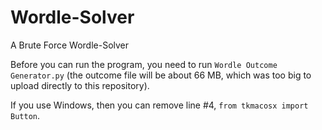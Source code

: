 # Wordle-Solver
A Brute Force Wordle-Solver

Before you can run the program, you need to run `Wordle Outcome Generator.py` (the outcome file will be about 66 MB, which was too big to upload directly to this repository).

If you use Windows, then you can remove line #4, `from tkmacosx import Button`.
